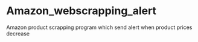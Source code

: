 # Amazon_webscrapping_alert
Amazon product scrapping program which send alert when product prices decrease
